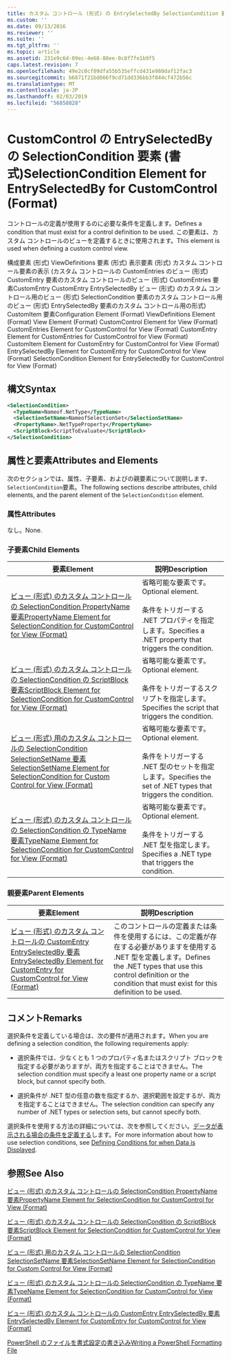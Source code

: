 ```yaml
---
title: カスタム コントロール (形式) の EntrySelectedBy SelectionCondition 要素 |Microsoft Docs
ms.custom: ''
ms.date: 09/13/2016
ms.reviewer: ''
ms.suite: ''
ms.tgt_pltfrm: ''
ms.topic: article
ms.assetid: 231e9c6d-09ec-4e68-80ee-0c8f7fe1b9f5
caps.latest.revision: 7
ms.openlocfilehash: 49e2c0cf09dfa55b535effcd431e980daf12fac3
ms.sourcegitcommit: b6871f21bd666f9cd71dd336bb3f844cf472b56c
ms.translationtype: MT
ms.contentlocale: ja-JP
ms.lasthandoff: 02/03/2019
ms.locfileid: "56858828"
---
```

# <a name="selectioncondition-element-for-entryselectedby-for-customcontrol-format"></a><span data-ttu-id="6f939-102">CustomControl の EntrySelectedBy の SelectionCondition 要素 (書式)</span><span class="sxs-lookup"><span data-stu-id="6f939-102">SelectionCondition Element for EntrySelectedBy for CustomControl (Format)</span></span>

<span data-ttu-id="6f939-103">コントロールの定義が使用するのに必要な条件を定義します。</span><span class="sxs-lookup"><span data-stu-id="6f939-103">Defines a condition that must exist for a control definition to be used.</span></span> <span data-ttu-id="6f939-104">この要素は、カスタム コントロールのビューを定義するときに使用されます。</span><span class="sxs-lookup"><span data-stu-id="6f939-104">This element is used when defining a custom control view.</span></span>

<span data-ttu-id="6f939-105">構成要素 (形式) ViewDefinitions 要素 (形式) 表示要素 (形式) カスタム コントロール要素の表示 (カスタム コントロールの CustomEntries のビュー (形式) CustomEntry 要素のカスタム コントロールのビュー (形式) CustomEntries 要素CustomEntry CustomEntry EntrySelectedBy ビュー (形式) のカスタム コントロール用のビュー (形式) SelectionCondition 要素のカスタム コントロール用のビュー (形式) EntrySelectedBy 要素のカスタム コントロール用の形式) CustomItem 要素</span><span class="sxs-lookup"><span data-stu-id="6f939-105">Configuration Element (Format) ViewDefinitions Element (Format) View Element (Format) CustomControl Element for View (Format) CustomEntries Element for CustomControl for View (Format) CustomEntry Element for CustomEntries for CustomControl for View (Format) CustomItem Element for CustomEntry for CustomControl for View (Format) EntrySelectedBy Element for CustomEntry for CustomControl for View (Format) SelectionCondition Element for EntrySelectedBy for CustomControl for View (Format)</span></span>

## <a name="syntax"></a><span data-ttu-id="6f939-106">構文</span><span class="sxs-lookup"><span data-stu-id="6f939-106">Syntax</span></span>

```xml
<SelectionCondition>
  <TypeName>Nameof.NetType</TypeName>
  <SelectionSetName>NameofSelectionSet</SelectionSetName>
  <PropertyName>.NetTypeProperty</PropertyName>
  <ScriptBlock>ScriptToEvaluate</ScriptBlock>
</SelectionCondition>
```

## <a name="attributes-and-elements"></a><span data-ttu-id="6f939-107">属性と要素</span><span class="sxs-lookup"><span data-stu-id="6f939-107">Attributes and Elements</span></span>

<span data-ttu-id="6f939-108">次のセクションでは、属性、子要素、およびの親要素について説明します、`SelectionCondition`要素。</span><span class="sxs-lookup"><span data-stu-id="6f939-108">The following sections describe attributes, child elements, and the parent element of the `SelectionCondition` element.</span></span>

### <a name="attributes"></a><span data-ttu-id="6f939-109">属性</span><span class="sxs-lookup"><span data-stu-id="6f939-109">Attributes</span></span>

<span data-ttu-id="6f939-110">なし。</span><span class="sxs-lookup"><span data-stu-id="6f939-110">None.</span></span>

### <a name="child-elements"></a><span data-ttu-id="6f939-111">子要素</span><span class="sxs-lookup"><span data-stu-id="6f939-111">Child Elements</span></span>

|<span data-ttu-id="6f939-112">要素</span><span class="sxs-lookup"><span data-stu-id="6f939-112">Element</span></span>|<span data-ttu-id="6f939-113">説明</span><span class="sxs-lookup"><span data-stu-id="6f939-113">Description</span></span>|
|-------------|-----------------|
|[<span data-ttu-id="6f939-114">ビュー (形式) のカスタム コントロールの SelectionCondition PropertyName 要素</span><span class="sxs-lookup"><span data-stu-id="6f939-114">PropertyName Element for SelectionCondition for CustomControl for View (Format)</span></span>](./propertyname-element-for-selectioncondition-for-customcontrol-for-view-format.md)|<span data-ttu-id="6f939-115">省略可能な要素です。</span><span class="sxs-lookup"><span data-stu-id="6f939-115">Optional element.</span></span><br /><br /> <span data-ttu-id="6f939-116">条件をトリガーする .NET プロパティを指定します。</span><span class="sxs-lookup"><span data-stu-id="6f939-116">Specifies a .NET property that triggers the condition.</span></span>|
|[<span data-ttu-id="6f939-117">ビュー (形式) のカスタム コントロールの SelectionCondition の ScriptBlock 要素</span><span class="sxs-lookup"><span data-stu-id="6f939-117">ScriptBlock Element for SelectionCondition for CustomControl for View (Format)</span></span>](./scriptblock-element-for-selectioncondition-for-customcontrol-for-view-format.md)|<span data-ttu-id="6f939-118">省略可能な要素です。</span><span class="sxs-lookup"><span data-stu-id="6f939-118">Optional element.</span></span><br /><br /> <span data-ttu-id="6f939-119">条件をトリガーするスクリプトを指定します。</span><span class="sxs-lookup"><span data-stu-id="6f939-119">Specifies the script that triggers the condition.</span></span>|
|[<span data-ttu-id="6f939-120">ビュー (形式) 用のカスタム コントロールの SelectionCondition SelectionSetName 要素</span><span class="sxs-lookup"><span data-stu-id="6f939-120">SelectionSetName Element for SelectionCondition for Custom Control for View (Format)</span></span>](./selectionsetname-element-for-selectioncondition-for-customcontrol-for-view-format.md)|<span data-ttu-id="6f939-121">省略可能な要素です。</span><span class="sxs-lookup"><span data-stu-id="6f939-121">Optional element.</span></span><br /><br /> <span data-ttu-id="6f939-122">条件をトリガーする .NET 型のセットを指定します。</span><span class="sxs-lookup"><span data-stu-id="6f939-122">Specifies the set of .NET types that triggers the condition.</span></span>|
|[<span data-ttu-id="6f939-123">ビュー (形式) のカスタム コントロールの SelectionCondition の TypeName 要素</span><span class="sxs-lookup"><span data-stu-id="6f939-123">TypeName Element for SelectionCondition for CustomControl for View  (Format)</span></span>](./typename-element-for-selectioncondition-for-customcontrol-for-view-format.md)|<span data-ttu-id="6f939-124">省略可能な要素です。</span><span class="sxs-lookup"><span data-stu-id="6f939-124">Optional element.</span></span><br /><br /> <span data-ttu-id="6f939-125">条件をトリガーする .NET 型を指定します。</span><span class="sxs-lookup"><span data-stu-id="6f939-125">Specifies a .NET type that triggers the condition.</span></span>|

### <a name="parent-elements"></a><span data-ttu-id="6f939-126">親要素</span><span class="sxs-lookup"><span data-stu-id="6f939-126">Parent Elements</span></span>

|<span data-ttu-id="6f939-127">要素</span><span class="sxs-lookup"><span data-stu-id="6f939-127">Element</span></span>|<span data-ttu-id="6f939-128">説明</span><span class="sxs-lookup"><span data-stu-id="6f939-128">Description</span></span>|
|-------------|-----------------|
|[<span data-ttu-id="6f939-129">ビュー (形式) のカスタム コントロールの CustomEntry EntrySelectedBy 要素</span><span class="sxs-lookup"><span data-stu-id="6f939-129">EntrySelectedBy Element for CustomEntry for CustomControl for View (Format)</span></span>](./entryselectedby-element-for-customentry-for-customcontrol-for-view-format.md)|<span data-ttu-id="6f939-130">このコントロールの定義または条件を使用するには、この定義が存在する必要がありますを使用する .NET 型を定義します。</span><span class="sxs-lookup"><span data-stu-id="6f939-130">Defines the .NET types that use this control definition or the condition that must exist for this definition to be used.</span></span>|

## <a name="remarks"></a><span data-ttu-id="6f939-131">コメント</span><span class="sxs-lookup"><span data-stu-id="6f939-131">Remarks</span></span>

<span data-ttu-id="6f939-132">選択条件を定義している場合は、次の要件が適用されます。</span><span class="sxs-lookup"><span data-stu-id="6f939-132">When you are defining a selection condition, the following requirements apply:</span></span>

- <span data-ttu-id="6f939-133">選択条件では、少なくとも 1 つのプロパティ名またはスクリプト ブロックを指定する必要がありますが、両方を指定することはできません。</span><span class="sxs-lookup"><span data-stu-id="6f939-133">The selection condition must specify a least one property name or a script block, but cannot specify both.</span></span>

- <span data-ttu-id="6f939-134">選択条件が .NET 型の任意の数を指定するか、選択範囲を設定するが、両方を指定することはできません。</span><span class="sxs-lookup"><span data-stu-id="6f939-134">The selection condition can specify any number of .NET types or selection sets, but cannot specify both.</span></span>

<span data-ttu-id="6f939-135">選択条件を使用する方法の詳細については、次を参照してください。[データが表示される場合の条件を定義する](./defining-conditions-for-displaying-data.md)します。</span><span class="sxs-lookup"><span data-stu-id="6f939-135">For more information about how to use selection conditions, see [Defining Conditions for when Data is Displayed](./defining-conditions-for-displaying-data.md).</span></span>

## <a name="see-also"></a><span data-ttu-id="6f939-136">参照</span><span class="sxs-lookup"><span data-stu-id="6f939-136">See Also</span></span>

[<span data-ttu-id="6f939-137">ビュー (形式) のカスタム コントロールの SelectionCondition PropertyName 要素</span><span class="sxs-lookup"><span data-stu-id="6f939-137">PropertyName Element for SelectionCondition for CustomControl for View (Format)</span></span>](./propertyname-element-for-selectioncondition-for-customcontrol-for-view-format.md)

[<span data-ttu-id="6f939-138">ビュー (形式) のカスタム コントロールの SelectionCondition の ScriptBlock 要素</span><span class="sxs-lookup"><span data-stu-id="6f939-138">ScriptBlock Element for SelectionCondition for CustomControl for View (Format)</span></span>](./scriptblock-element-for-selectioncondition-for-customcontrol-for-view-format.md)

[<span data-ttu-id="6f939-139">ビュー (形式) 用のカスタム コントロールの SelectionCondition SelectionSetName 要素</span><span class="sxs-lookup"><span data-stu-id="6f939-139">SelectionSetName Element for SelectionCondition for Custom Control for View (Format)</span></span>](./selectionsetname-element-for-selectioncondition-for-customcontrol-for-view-format.md)

[<span data-ttu-id="6f939-140">ビュー (形式) のカスタム コントロールの SelectionCondition の TypeName 要素</span><span class="sxs-lookup"><span data-stu-id="6f939-140">TypeName Element for SelectionCondition for CustomControl for View  (Format)</span></span>](./typename-element-for-selectioncondition-for-customcontrol-for-view-format.md)

[<span data-ttu-id="6f939-141">ビュー (形式) のカスタム コントロールの CustomEntry EntrySelectedBy 要素</span><span class="sxs-lookup"><span data-stu-id="6f939-141">EntrySelectedBy Element for CustomEntry for CustomControl for View (Format)</span></span>](./entryselectedby-element-for-customentry-for-customcontrol-for-view-format.md)

[<span data-ttu-id="6f939-142">PowerShell のファイルを書式設定の書き込み</span><span class="sxs-lookup"><span data-stu-id="6f939-142">Writing a PowerShell Formatting File</span></span>](./writing-a-powershell-formatting-file.md)

